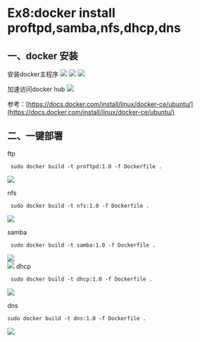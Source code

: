 # Ex8:docker install proftpd,samba,nfs,dhcp,dns #

## 一、docker 安装 ##

安装docker主程序
![](image/1.PNG)
![](image/2.PNG)
![](image/3.PNG)

加速访问docker hub
![](image/4.PNG)

参考：[https://docs.docker.com/install/linux/docker-ce/ubuntu/](https://docs.docker.com/install/linux/docker-ce/ubuntu/)

## 二、一键部署 ##

ftp

	 sudo docker build -t proftpd:1.0 -f Dockerfile .

![](image/5.PNG)

nfs

	 sudo docker build -t nfs:1.0 -f Dockerfile .

![](image/6.PNG)

samba

	 sudo docker build -t samba:1.0 -f Dockerfile .

![](image/8.PNG)	
![](image/9.PNG)
dhcp

	 sudo docker build -t dhcp:1.0 -f Dockerfile .

![](image/10.PNG)

dns

	sudo docker build -t dns:1.0 -f Dockerfile .

![](image/11.PNG)


